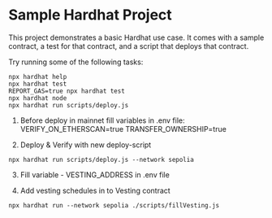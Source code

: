 # Sample Hardhat Project

This project demonstrates a basic Hardhat use case. It comes with a sample contract, a test for that contract, and a script that deploys that contract.

Try running some of the following tasks:

```shell
npx hardhat help
npx hardhat test
REPORT_GAS=true npx hardhat test
npx hardhat node
npx hardhat run scripts/deploy.js
```

1. Before deploy in mainnet fill variables in .env file:
VERIFY_ON_ETHERSCAN=true
TRANSFER_OWNERSHIP=true

2. Deploy & Verify with new deploy-script

```shell
npx hardhat run scripts/deploy.js --network sepolia
```

3. Fill variable - VESTING_ADDRESS in .env file

4. Add vesting schedules in to Vesting contract

```shell
npx hardhat run --network sepolia ./scripts/fillVesting.js
```